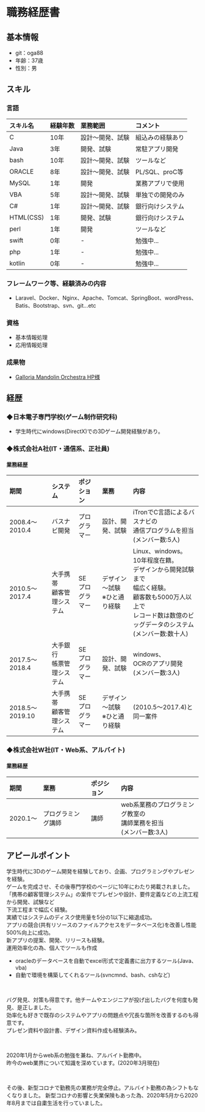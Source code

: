 # 職務経歴書

## 基本情報
- git：oga88
- 年齢：37歳
- 性別：男

## スキル
### 言語

| スキル名 | 経験年数 | 業務範囲        | コメント          |
|:--------|:-------|:---------------|:-----------------|
|C        |10年    |設計～開発、試験|組込みの経験あり  |
|Java     |3年     |開発、試験      |常駐アプリ開発    |
|bash     |10年    |設計～開発、試験|ツールなど        |
|ORACLE   |8年     |設計～開発、試験|PL/SQL、proC等    |
|MySQL    |1年     |開発            |業務アプリで使用  |
|VBA      |5年     |設計～開発、試験|単独での開発のみ  |
|C#       |1年     |設計～開発、試験|銀行向けシステム  |
|HTML(CSS)|1年     |開発、試験      |銀行向けシステム  |
|perl     |1年     |開発            |ツールなど        |
|swift    |0年     |-               |勉強中...         |
|php      |1年     |-               |勉強中...         |
|kotlin   |0年     |-               |勉強中...         |

### フレームワーク等、経験済みの内容

- Laravel、Docker、Nginx、Apache、Tomcat、SpringBoot、wordPress、Batis、Bootstrap、svn、git...etc

### 資格
- 基本情報処理
- 応用情報処理

### 成果物
- [Galloria Mandolin Orchestra HP様](http://galloria.jp/)

## 経歴
### ◆日本電子専門学校(ゲーム制作研究科)
- 学生時代にwindows(DirectX)での3Dゲーム開発経験があり。

### ◆株式会社A社(IT・通信系、正社員)
#### 業務経歴

| 期間 | システム | ポジション | 業務 | 内容 |
|:--------------------|:-------------|:-------------|:----------------|:------------------|
|2008.4〜2010.4|バスナビ開発 |プログラマー |設計、開発、試験|iTronでC言語によるバスナビの<br>通信プログラムを担当<br>(メンバー数:5人)|
|2010.5〜2017.4|大手携帯<br>顧客管理システム|SE<br>プログラマー|デザイン～試験<br>※ひと通り経験|Linux、windows。<br>10年程度在籍。<br>デザインから開発試験まで<br>幅広く経験。<br>顧客数も5000万人以上で<br>レコード数は数億のビッグデータのシステム<br>(メンバー数:数十人)|
|2017.5〜2018.4|大手銀行<br>帳票管理システム|SE<br>プログラマー|設計、開発、試験|windows、<br>OCRのアプリ開発<br>(メンバー数:3人)|
|2018.5〜2019.10|大手携帯<br>顧客管理システム|SE<br>プログラマー|デザイン～試験<br>※ひと通り経験|(2010.5〜2017.4)と同一案件|

### ◆株式会社W社(IT・Web系、アルバイト)
#### 業務経歴

| 期間 | 業務 | ポジション | 内容 |
|:--------------------|:-------------|:----------------|:------------------|
|2020.1〜|プログラミング講師 |講師 |web系業務のプログラミング教室の<br>講師業務を担当<br>(メンバー数:3人)|

## アピールポイント
学生時代に3Dのゲーム開発を経験しており、企画、プログラミングやプレゼンを経験。<br>
ゲームを完成させ、その後専門学校のページに10年にわたり掲載されました。<br>
「携帯の顧客管理システム」の案件でプレゼンや設計、要件定義などの上流工程から開発、試験など<br>下流工程まで幅広く経験。<br>
実績ではシステムのディスク使用量を5分の1以下に縮退成功。<br>
アプリの競合(共有リソースのファイルアクセスをデータベース化)を改善し性能500%向上に成功。<br>
新アプリの提案、開発、リリースも経験。<br>
運用効率化の為、個人でツールも作成
- oracleのデータベースを自動でexcel形式で定義書に出力するツール(Java、vba)
- 自動で環境を構築してくれるツール(svncmnd、bash、cshなど)

<br>

バグ発見、対策も得意です。他チームやエンジニアが投げ出したバグを何度も発見、是正しました。<br>
効率化も好きで既存のシステムやアプリの問題点や冗長な箇所を改善するのも得意です。<br>
プレゼン資料や設計書、デザイン資料作成も経験済み。<br>

<br>

2020年1月からweb系の勉強を兼ね、アルバイト勤務中。<br>
昨今のweb業界について知識を深めています。(2020年3月現在)

<br>

その後、新型コロナで勤務先の業務が完全停止。アルバイト勤務の為シフトもなくなりました。
新型コロナの影響と失業保険もあった為、2020年5月から2020年8月までは自粛生活を行っていました。
